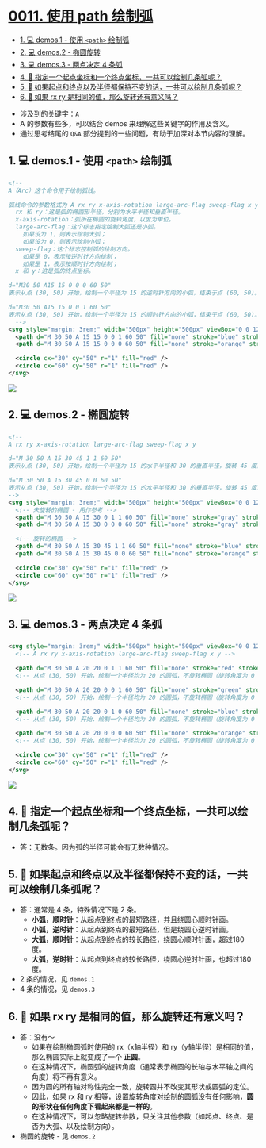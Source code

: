 # [0011. 使用 path 绘制弧](https://github.com/tnotesjs/TNotes.svg/tree/main/notes/0011.%20%E4%BD%BF%E7%94%A8%20path%20%E7%BB%98%E5%88%B6%E5%BC%A7)

<!-- region:toc -->

- [1. 💻 demos.1 - 使用 `<path>` 绘制弧](#1--demos1---使用-path-绘制弧)
- [2. 💻 demos.2 - 椭圆旋转](#2--demos2---椭圆旋转)
- [3. 💻 demos.3 - 两点决定 4 条弧](#3--demos3---两点决定-4-条弧)
- [4. 🤔 指定一个起点坐标和一个终点坐标，一共可以绘制几条弧呢？](#4--指定一个起点坐标和一个终点坐标一共可以绘制几条弧呢)
- [5. 🤔 如果起点和终点以及半径都保持不变的话，一共可以绘制几条弧呢？](#5--如果起点和终点以及半径都保持不变的话一共可以绘制几条弧呢)
- [6. 🤔 如果 rx ry 是相同的值，那么旋转还有意义吗？](#6--如果-rx-ry-是相同的值那么旋转还有意义吗)

<!-- endregion:toc -->
- 涉及到的关键字：`A`
- A 的参数有些多，可以结合 demos 来理解这些关键字的作用及含义。
- 通过思考结尾的 `Q&A` 部分提到的一些问题，有助于加深对本节内容的理解。

## 1. 💻 demos.1 - 使用 `<path>` 绘制弧

```xml
<!--
A（Arc）这个命令用于绘制弧线。

弧线命令的参数格式为 A rx ry x-axis-rotation large-arc-flag sweep-flag x y
  rx 和 ry：这是弧的椭圆形半径，分别为水平半径和垂直半径。
  x-axis-rotation：弧所在椭圆的旋转角度，以度为单位。
  large-arc-flag：这个标志指定绘制大弧还是小弧。
    如果设为 1，则表示绘制大弧；
    如果设为 0，则表示绘制小弧；
  sweep-flag：这个标志控制弧的绘制方向。
    如果是 0，表示按逆时针方向绘制；
    如果是 1，表示按顺时针方向绘制；
  x 和 y：这是弧的终点坐标。

d="M30 50 A15 15 0 0 0 60 50"
表示从点 (30, 50) 开始，绘制一个半径为 15 的逆时针方向的小弧，结束于点 (60, 50)。

d="M30 50 A15 15 0 0 1 60 50"
表示从点 (30, 50) 开始，绘制一个半径为 15 的顺时针方向的小弧，结束于点 (60, 50)。
  -->
<svg style="margin: 3rem;" width="500px" height="500px" viewBox="0 0 120 120" xmlns="http://www.w3.org/2000/svg">
  <path d="M 30 50 A 15 15 0 0 1 60 50" fill="none" stroke="blue" stroke-width="1" />
  <path d="M 30 50 A 15 15 0 0 0 60 50" fill="none" stroke="orange" stroke-width="1" />

  <circle cx="30" cy="50" r="1" fill="red" />
  <circle cx="60" cy="50" r="1" fill="red" />
</svg>
```

![](assets/2024-12-10-09-27-42.png)

## 2. 💻 demos.2 - 椭圆旋转


```xml
<!--
A rx ry x-axis-rotation large-arc-flag sweep-flag x y

d="M 30 50 A 15 30 45 1 1 60 50"
表示从点 (30, 50) 开始，绘制一个半径为 15 的水平半径和 30 的垂直半径，旋转 45 度的椭圆弧，选择 【顺时针】 方向的 【大弧】，结束于点 (60, 50)。

d="M 30 50 A 15 30 45 0 0 60 50"
表示从点 (30, 50) 开始，绘制一个半径为 15 的水平半径和 30 的垂直半径，旋转 45 度的椭圆弧，选择 【逆时针】 方向的 【小弧】，结束于点 (60, 50)。
-->
<svg style="margin: 3rem;" width="500px" height="500px" viewBox="0 0 120 120" xmlns="http://www.w3.org/2000/svg">
  <!-- 未旋转的椭圆 - 用作参考 -->
  <path d="M 30 50 A 15 30 0 1 1 60 50" fill="none" stroke="gray" stroke-width=".5" />
  <path d="M 30 50 A 15 30 0 0 0 60 50" fill="none" stroke="gray" stroke-width=".5" />

  <!-- 旋转的椭圆 -->
  <path d="M 30 50 A 15 30 45 1 1 60 50" fill="none" stroke="blue" stroke-width="1" />
  <path d="M 30 50 A 15 30 45 0 0 60 50" fill="none" stroke="orange" stroke-width="1" />

  <circle cx="30" cy="50" r="1" fill="red" />
  <circle cx="60" cy="50" r="1" fill="red" />
</svg>
```

![](assets/2024-12-10-09-29-21.png)

## 3. 💻 demos.3 - 两点决定 4 条弧


```xml
<svg style="margin: 3rem;" width="500px" height="500px" viewBox="0 0 120 120" xmlns="http://www.w3.org/2000/svg">
  <!-- A rx ry x-axis-rotation large-arc-flag sweep-flag x y -->

  <path d="M 30 50 A 20 20 0 1 1 60 50" fill="none" stroke="red" stroke-width="1" />
  <!-- 从点 (30, 50) 开始，绘制一个半径均为 20 的圆弧，不旋转椭圆（旋转角度为 0 度），选择顺时针方向的大弧，结束于点 (60, 50)。 -->

  <path d="M 30 50 A 20 20 0 0 1 60 50" fill="none" stroke="green" stroke-width="1" />
  <!-- 从点 (30, 50) 开始，绘制一个半径均为 20 的圆弧，不旋转椭圆（旋转角度为 0 度），选择顺时针方向的小弧，结束于点 (60, 50)。 -->

  <path d="M 30 50 A 20 20 0 1 0 60 50" fill="none" stroke="blue" stroke-width="1" />
  <!-- 从点 (30, 50) 开始，绘制一个半径均为 20 的圆弧，不旋转椭圆（旋转角度为 0 度），选择逆时针方向的大弧，结束于点 (60, 50)。 -->

  <path d="M 30 50 A 20 20 0 0 0 60 50" fill="none" stroke="orange" stroke-width="1" />
  <!-- 从点 (30, 50) 开始，绘制一个半径均为 20 的圆弧，不旋转椭圆（旋转角度为 0 度），选择逆时针方向的小弧，结束于点 (60, 50)。 -->

  <circle cx="30" cy="50" r="1" fill="red" />
  <circle cx="60" cy="50" r="1" fill="red" />
</svg>
```

![](assets/2024-12-10-09-29-28.png)

## 4. 🤔 指定一个起点坐标和一个终点坐标，一共可以绘制几条弧呢？

- 答：无数条。因为弧的半径可能会有无数种情况。

## 5. 🤔 如果起点和终点以及半径都保持不变的话，一共可以绘制几条弧呢？

- 答：通常是 4 条，特殊情况下是 2 条。
  - **小弧，顺时针**：从起点到终点的最短路径，并且绕圆心顺时针画。
  - **小弧，逆时针**：从起点到终点的最短路径，但是绕圆心逆时针画。
  - **大弧，顺时针**：从起点到终点的较长路径，绕圆心顺时针画，超过180度。
  - **大弧，逆时针**：从起点到终点的较长路径，绕圆心逆时针画，也超过180度。
- 2 条的情况，见 `demos.1`
- 4 条的情况，见 `demos.3`

## 6. 🤔 如果 rx ry 是相同的值，那么旋转还有意义吗？

- 答：没有～
  - 如果在绘制椭圆弧时使用的 rx（x轴半径）和 ry（y轴半径）是相同的值，那么椭圆实际上就变成了一个 **正圆**。
  - 在这种情况下，椭圆弧的旋转角度（通常表示椭圆的长轴与水平轴之间的角度）将不再有意义。
  - 因为圆的所有轴对称性完全一致，旋转圆并不改变其形状或圆弧的定位。
  - 因此，如果 rx 和 ry 相等，设置旋转角度对绘制的圆弧没有任何影响，**圆的形状在任何角度下看起来都是一样的**。
  - 在这种情况下，可以忽略旋转参数，只关注其他参数（如起点、终点、是否为大弧、以及绘制方向）。
- 椭圆的旋转 - 见 `demos.2`
